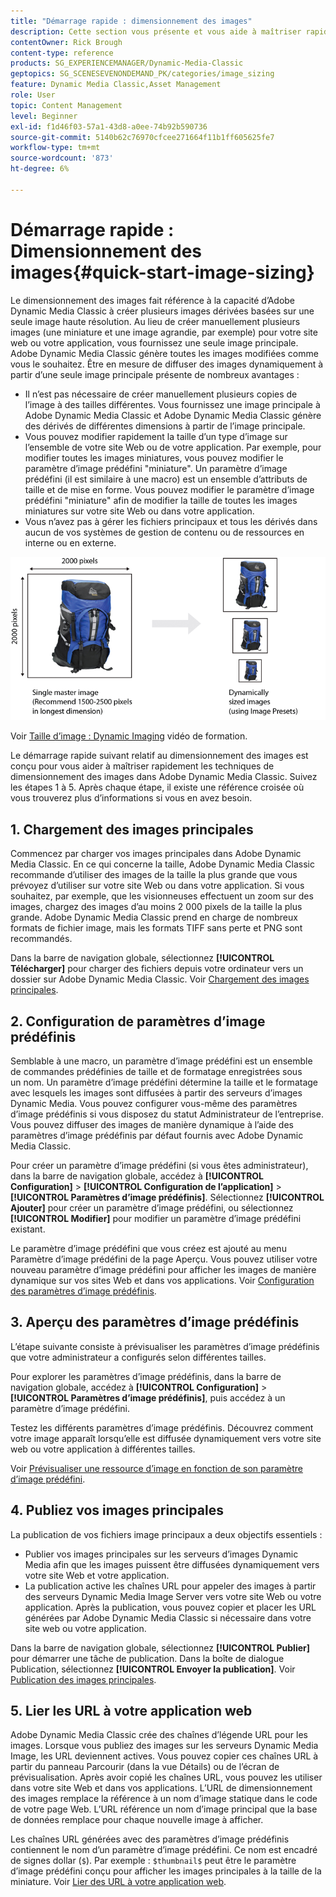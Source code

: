 ```yaml
---
title: "Démarrage rapide : dimensionnement des images"
description: Cette section vous présente et vous aide à maîtriser rapidement les techniques de dimensionnement des images dans Adobe Dynamic Media Classic.
contentOwner: Rick Brough
content-type: reference
products: SG_EXPERIENCEMANAGER/Dynamic-Media-Classic
geptopics: SG_SCENESEVENONDEMAND_PK/categories/image_sizing
feature: Dynamic Media Classic,Asset Management
role: User
topic: Content Management
level: Beginner
exl-id: f1d46f03-57a1-43d8-a0ee-74b92b590736
source-git-commit: 5140b62c76970cfcee271664f11b1ff605625fe7
workflow-type: tm+mt
source-wordcount: '873'
ht-degree: 6%

---
```


# Démarrage rapide : Dimensionnement des images{#quick-start-image-sizing}

Le dimensionnement des images fait référence à la capacité d’Adobe Dynamic Media Classic à créer plusieurs images dérivées basées sur une seule image haute résolution. Au lieu de créer manuellement plusieurs images (une miniature et une image agrandie, par exemple) pour votre site web ou votre application, vous fournissez une seule image principale. Adobe Dynamic Media Classic génère toutes les images modifiées comme vous le souhaitez. Être en mesure de diffuser des images dynamiquement à partir d’une seule image principale présente de nombreux avantages :

* Il n’est pas nécessaire de créer manuellement plusieurs copies de l’image à des tailles différentes. Vous fournissez une image principale à Adobe Dynamic Media Classic et Adobe Dynamic Media Classic génère des dérivés de différentes dimensions à partir de l’image principale.
* Vous pouvez modifier rapidement la taille d’un type d’image sur l’ensemble de votre site Web ou de votre application. Par exemple, pour modifier toutes les images miniatures, vous pouvez modifier le paramètre d’image prédéfini &quot;miniature&quot;. Un paramètre d’image prédéfini (il est similaire à une macro) est un ensemble d’attributs de taille et de mise en forme. Vous pouvez modifier le paramètre d’image prédéfini &quot;miniature&quot; afin de modifier la taille de toutes les images miniatures sur votre site Web ou dans votre application.
* Vous n’avez pas à gérer les fichiers principaux et tous les dérivés dans aucun de vos systèmes de gestion de contenu ou de ressources en interne ou en externe.

![Vous pouvez créer plusieurs images dérivées à une taille différente à partir du même fichier principal haute résolution.](/help/using/assets/is_derivative_sizes_popup.png)

Voir [Taille d’image : Dynamic Imaging](https://s7d5.scene7.com/s7viewers/html5/VideoViewer.html?videoserverurl=https://s7d5.scene7.com/is/content/&amp;emailurl=https://s7d5.scene7.com/s7/emailFriend&amp;serverUrl=https://s7d5.scene7.com/is/image/&amp;config=Scene7SharedAssets/Universal_HTML5_Video&amp;contenturl=https://s7d5.scene7.com/skins/&amp;asset=S7tutorials/557_Image%20Sizing_converted%20renamed_Dynamic%20Imaging-AVS) vidéo de formation.

Le démarrage rapide suivant relatif au dimensionnement des images est conçu pour vous aider à maîtriser rapidement les techniques de dimensionnement des images dans Adobe Dynamic Media Classic. Suivez les étapes 1 à 5. Après chaque étape, il existe une référence croisée où vous trouverez plus d’informations si vous en avez besoin.

## 1. Chargement des images principales

Commencez par charger vos images principales dans Adobe Dynamic Media Classic. En ce qui concerne la taille, Adobe Dynamic Media Classic recommande d’utiliser des images de la taille la plus grande que vous prévoyez d’utiliser sur votre site Web ou dans votre application. Si vous souhaitez, par exemple, que les visionneuses effectuent un zoom sur des images, chargez des images d’au moins 2 000 pixels de la taille la plus grande. Adobe Dynamic Media Classic prend en charge de nombreux formats de fichier image, mais les formats TIFF sans perte et PNG sont recommandés.

Dans la barre de navigation globale, sélectionnez **[!UICONTROL Télécharger]** pour charger des fichiers depuis votre ordinateur vers un dossier sur Adobe Dynamic Media Classic. Voir [Chargement des images principales](uploading-master-images.md#uploading_master_images).

## 2. Configuration de paramètres d’image prédéfinis

Semblable à une macro, un paramètre d’image prédéfini est un ensemble de commandes prédéfinies de taille et de formatage enregistrées sous un nom. Un paramètre d’image prédéfini détermine la taille et le formatage avec lesquels les images sont diffusées à partir des serveurs d’images Dynamic Media. Vous pouvez configurer vous-même des paramètres d’image prédéfinis si vous disposez du statut Administrateur de l’entreprise. Vous pouvez diffuser des images de manière dynamique à l’aide des paramètres d’image prédéfinis par défaut fournis avec Adobe Dynamic Media Classic.

Pour créer un paramètre d’image prédéfini (si vous êtes administrateur), dans la barre de navigation globale, accédez à **[!UICONTROL Configuration]** > **[!UICONTROL Configuration de l’application]** > **[!UICONTROL Paramètres d’image prédéfinis]**. Sélectionnez **[!UICONTROL Ajouter]** pour créer un paramètre d’image prédéfini, ou sélectionnez **[!UICONTROL Modifier]** pour modifier un paramètre d’image prédéfini existant.

Le paramètre d’image prédéfini que vous créez est ajouté au menu Paramètre d’image prédéfini de la page Aperçu. Vous pouvez utiliser votre nouveau paramètre d’image prédéfini pour afficher les images de manière dynamique sur vos sites Web et dans vos applications. Voir [Configuration des paramètres d’image prédéfinis](setting-image-presets.md#setting_up_image_presets).

## 3. Aperçu des paramètres d’image prédéfinis

L’étape suivante consiste à prévisualiser les paramètres d’image prédéfinis que votre administrateur a configurés selon différentes tailles.

Pour explorer les paramètres d’image prédéfinis, dans la barre de navigation globale, accédez à **[!UICONTROL Configuration]** > **[!UICONTROL Paramètres d’image prédéfinis]**, puis accédez à un paramètre d’image prédéfini.

Testez les différents paramètres d’image prédéfinis. Découvrez comment votre image apparaît lorsqu’elle est diffusée dynamiquement vers votre site web ou votre application à différentes tailles.

Voir [Prévisualiser une ressource d’image en fonction de son paramètre d’image prédéfini](previewing-asset.md#previewing_an_image_asset_based_on_its_image_preset).

## 4. Publiez vos images principales

La publication de vos fichiers image principaux a deux objectifs essentiels :

* Publier vos images principales sur les serveurs d’images Dynamic Media afin que les images puissent être diffusées dynamiquement vers votre site Web et votre application.
* La publication active les chaînes URL pour appeler des images à partir des serveurs Dynamic Media Image Server vers votre site Web ou votre application. Après la publication, vous pouvez copier et placer les URL générées par Adobe Dynamic Media Classic si nécessaire dans votre site web ou votre application.

Dans la barre de navigation globale, sélectionnez **[!UICONTROL Publier]** pour démarrer une tâche de publication. Dans la boîte de dialogue Publication, sélectionnez **[!UICONTROL Envoyer la publication]**. Voir [Publication des images principales](publishing-master-images.md#publishing_master_images).

## 5. Lier les URL à votre application web

Adobe Dynamic Media Classic crée des chaînes d’légende URL pour les images. Lorsque vous publiez des images sur les serveurs Dynamic Media Image, les URL deviennent actives. Vous pouvez copier ces chaînes URL à partir du panneau Parcourir (dans la vue Détails) ou de l’écran de prévisualisation. Après avoir copié les chaînes URL, vous pouvez les utiliser dans votre site Web et dans vos applications. L’URL de dimensionnement des images remplace la référence à un nom d’image statique dans le code de votre page Web. L’URL référence un nom d’image principal que la base de données remplace pour chaque nouvelle image à afficher.

Les chaînes URL générées avec des paramètres d’image prédéfinis contiennent le nom d’un paramètre d’image prédéfini. Ce nom est encadré de signes dollar (`$`). Par exemple : `$thumbnail$` peut être le paramètre d’image prédéfini conçu pour afficher les images principales à la taille de la miniature. Voir [Lier des URL à votre application web](linking-urls-web-application.md#linking_urls_to_your_web_application).
